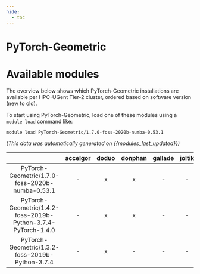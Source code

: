 ```yaml
---
hide:
  - toc
---
```


PyTorch-Geometric
=================

# Available modules


The overview below shows which PyTorch-Geometric installations are available per HPC-UGent Tier-2 cluster, ordered based on software version (new to old).

To start using PyTorch-Geometric, load one of these modules using a `module load` command like:

```shell
module load PyTorch-Geometric/1.7.0-foss-2020b-numba-0.53.1
```

*(This data was automatically generated on {{modules_last_updated}})*  

| |accelgor|doduo|donphan|gallade|joltik|shinx|skitty|
| :---: | :---: | :---: | :---: | :---: | :---: | :---: | :---: |
|PyTorch-Geometric/1.7.0-foss-2020b-numba-0.53.1|-|x|x|-|-|-|-|
|PyTorch-Geometric/1.4.2-foss-2019b-Python-3.7.4-PyTorch-1.4.0|-|x|x|-|-|-|-|
|PyTorch-Geometric/1.3.2-foss-2019b-Python-3.7.4|-|x|-|-|-|-|-|
